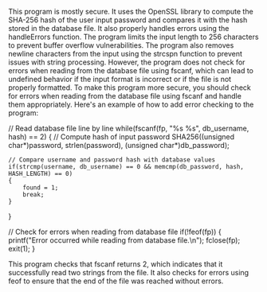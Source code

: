 
This program is mostly secure. It uses the OpenSSL library to compute the SHA-256 hash of the user input password and compares it with the hash stored in the database file. It also properly handles errors using the handleErrors function. The program limits the input length to 256 characters to prevent buffer overflow vulnerabilities. The program also removes newline characters from the input using the strcspn function to prevent issues with string processing. However, the program does not check for errors when reading from the database file using fscanf, which can lead to undefined behavior if the input format is incorrect or if the file is not properly formatted. To make this program more secure, you should check for errors when reading from the database file using fscanf and handle them appropriately. Here's an example of how to add error checking to the program:


// Read database file line by line
while(fscanf(fp, "%s %s", db_username, hash) == 2)
{
    // Compute hash of input password
    SHA256((unsigned char*)password, strlen(password), (unsigned char*)db_password);

    // Compare username and password hash with database values
    if(strcmp(username, db_username) == 0 && memcmp(db_password, hash, HASH_LENGTH) == 0)
    {
        found = 1;
        break;
    }
}

// Check for errors when reading from database file
if(!feof(fp))
{
    printf("Error occurred while reading from database file.\n");
    fclose(fp);
    exit(1);
}

This program checks that fscanf returns 2, which indicates that it successfully read two strings from the file. It also checks for errors using feof to ensure that the end of the file was reached without errors.